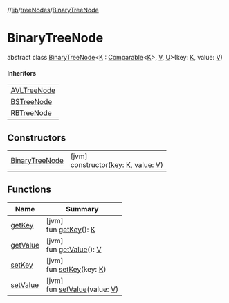 //[lib](../../../Documentation)/[treeNodes](../index.md)/[BinaryTreeNode](index.md)

# BinaryTreeNode

abstract class [BinaryTreeNode](index.md)&lt;[K](index.md) : [Comparable](https://kotlinlang.org/api/latest/jvm/stdlib/kotlin/-comparable/index.html)&lt;[K](index.md)&gt;, [V](index.md), [U](index.md)&gt;(key: [K](index.md), value: [V](index.md))

#### Inheritors

| |
|---|
| [AVLTreeNode](../-a-v-l-tree-node/index.md) |
| [BSTreeNode](../-b-s-tree-node/index.md) |
| [RBTreeNode](../-r-b-tree-node/index.md) |

## Constructors

| | |
|---|---|
| [BinaryTreeNode](-binary-tree-node.md) | [jvm]<br>constructor(key: [K](index.md), value: [V](index.md)) |

## Functions

| Name | Summary |
|---|---|
| [getKey](get-key.md) | [jvm]<br>fun [getKey](get-key.md)(): [K](index.md) |
| [getValue](get-value.md) | [jvm]<br>fun [getValue](get-value.md)(): [V](index.md) |
| [setKey](set-key.md) | [jvm]<br>fun [setKey](set-key.md)(key: [K](index.md)) |
| [setValue](set-value.md) | [jvm]<br>fun [setValue](set-value.md)(value: [V](index.md)) |
